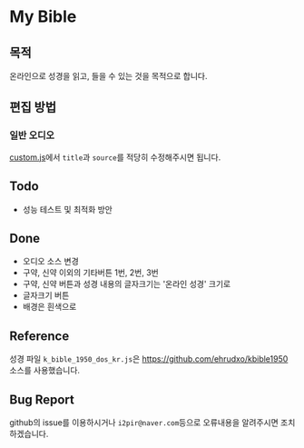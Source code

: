 # My Bible
## 목적
온라인으로 성경을 읽고, 들을 수 있는 것을 목적으로 합니다.

## 편집 방법
### 일반 오디오
[custom.js](custom.js)에서 `title`과 `source`를 적당히 수정해주시면 됩니다.


## Todo
- 성능 테스트 및 최적화 방안

## Done
- 오디오 소스 변경
- 구약, 신약 이외의 기타버튼 1번, 2번, 3번
- 구약, 신약 버튼과 성경 내용의 글자크기는 '온라인 성경' 크기로
- 글자크기 버튼
- 배경은 흰색으로


## Reference
성경 파일 `k_bible_1950_dos_kr.js`은 https://github.com/ehrudxo/kbible1950 소스를 사용했습니다.

## Bug Report
github의 issue를 이용하시거나 `i2pir@naver.com`등으로 오류내용을 알려주시면 조치하겠습니다.
